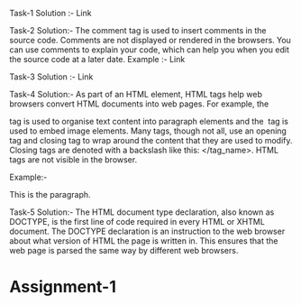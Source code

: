 Task-1 
Solution :- Link

Task-2
Solution:- The comment tag is used to insert comments in the source code. Comments are not displayed or rendered in the browsers. You can use comments to explain your code, which can help you when you edit the source code at a later date.
Example :- Link

Task-3
Solution :- Link

Task-4
Solution:- As part of an HTML element, HTML tags help web browsers convert HTML documents into web pages. For example, the <p> tag is used to organise text content into paragraph elements and the <img> tag is used to embed image elements. Many tags, though not all, use an opening tag and closing tag to wrap around the content that they are used to modify. Closing tags are denoted with a backslash like this: </tag_name>. HTML tags are not visible in the browser.

Example:- <p>This is the paragraph.</p>


Task-5
Solution:- The HTML document type declaration, also known as DOCTYPE, is the first line of code required in every HTML or XHTML document. The DOCTYPE declaration is an instruction to the web browser about what version of HTML the page is written in. This ensures that the web page is parsed the same way by different web browsers.
# Assignment-1
